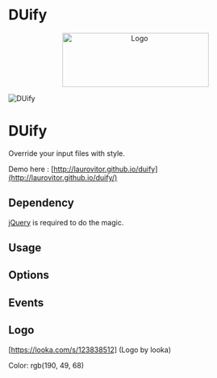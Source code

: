 # DUify
<p align="center">
  <img width="290" height="107" src="/src/imagens/logo.svg" alt="Logo">
</p>


![DUify](src/images/cover.jpg)

DUify
=====

Override your input files with style.

Demo here : [http://laurovitor.github.io/duify](http://laurovitor.github.io/duify/)


## Dependency

[jQuery](https://github.com/jquery/jquery) is required to do the magic.

## Usage

## Options

## Events


## Logo

[https://looka.com/s/123838512] (Logo by looka)

Color: rgb(190, 49, 68)
